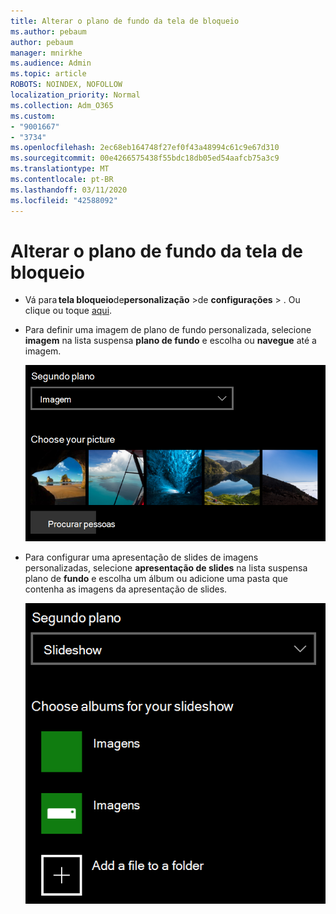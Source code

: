 ```yaml
---
title: Alterar o plano de fundo da tela de bloqueio
ms.author: pebaum
author: pebaum
manager: mnirkhe
ms.audience: Admin
ms.topic: article
ROBOTS: NOINDEX, NOFOLLOW
localization_priority: Normal
ms.collection: Adm_O365
ms.custom:
- "9001667"
- "3734"
ms.openlocfilehash: 2ec68eb164748f27ef0f43a48994c61c9e67d310
ms.sourcegitcommit: 00e4266575438f55bdc18db05ed54aafcb75a3c9
ms.translationtype: MT
ms.contentlocale: pt-BR
ms.lasthandoff: 03/11/2020
ms.locfileid: "42588092"
---
```

# <a name="change-your-lock-screen-background"></a>Alterar o plano de fundo da tela de bloqueio

- Vá para **tela bloqueio**de**personalização** >de **configurações** > . Ou clique ou toque [aqui](ms-settings:lockscreen?activationSource=GetHelp).

- Para definir uma imagem de plano de fundo personalizada, selecione **imagem** na lista suspensa **plano de fundo** e escolha ou **navegue** até a imagem.

  ![Define uma imagem de plano de fundo personalizada.](media/set-custom-background-pic.png)

- Para configurar uma apresentação de slides de imagens personalizadas, selecione **apresentação de slides** na lista suspensa plano de **fundo** e escolha um álbum ou adicione uma pasta que contenha as imagens da apresentação de slides.

  ![Configurar uma apresentação de slides de imagens personalizadas.](media/set-up-slideshow-background.png)
